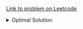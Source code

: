 [Link to problem on Leetcode](https://leetcode.com/problems/minimum-absolute-difference-in-bst/)


<details><summary>Optimal Solution</summary>

Optimal Solution: TC = `O(N)`, SC = `O(H) `

- We can use the idea of problem [173 Binary Search Tree Iterator](https://leetcode.com/problems/binary-search-tree-iterator/) to avoid O(N) space. 
- The idea is that inorder traversal results in sorted array and hence the minimum difference will always be between 2 adjacent elements of the in-order traversal of the BST. 
- Hence, we use the BST iterator's next() property and check for difference between every adjacent nodes. 


Runtime: `31 ms`, faster than `44.59%`<br>
Memory Usage: `25.3 MB`, less than `50.69%`<br>


<details><summary>Clean Code</summary>

![](https://github.com/archishmanghos/code-images/blob/master/Leetcode/530.png)

</details>

</details>